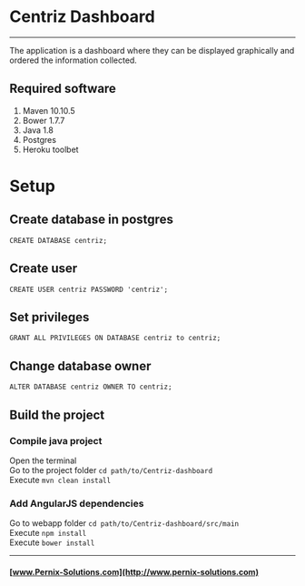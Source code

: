 # Centriz Dashboard
---
The application is a dashboard where they can be displayed graphically and ordered the information collected.

## Required software
1. Maven 10.10.5 
2. Bower 1.7.7
3. Java 1.8
4. Postgres
5. Heroku toolbet

# Setup

## Create database in postgres
`CREATE DATABASE centriz;`

## Create user
`CREATE USER centriz PASSWORD 'centriz';`

## Set privileges
`GRANT ALL PRIVILEGES ON DATABASE centriz to centriz;`

## Change database owner
`ALTER DATABASE centriz OWNER TO centriz;`

## Build the project
### Compile java project
Open the terminal  
Go to the project folder `cd path/to/Centriz-dashboard`  
Execute `mvn clean install`

### Add AngularJS dependencies
Go to webapp folder `cd path/to/Centriz-dashboard/src/main`  
Execute `npm install`  
Execute `bower install`

---
#### [www.Pernix-Solutions.com](http://www.pernix-solutions.com)
